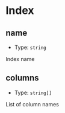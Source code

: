 # Index

## name

- Type: `string`

Index name

## columns

- Type: `string[]`

List of column names
